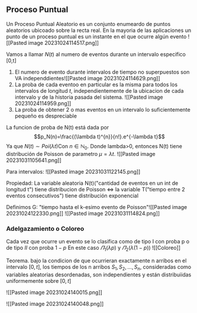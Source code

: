 ## Proceso Puntual 
Un Proceso Puntual Aleatorio es un conjunto enumeardo de puntos aleatorios ubicoado sobre la recta real. En la mayoria de las aplicaciones un punto de un proceso puntual es un instante en el que ocurre algún evento
![[Pasted image 20231024114517.png]]

Vamos a llamar $N(t)$ al numero de eventos durante un intervalo especifico [0,t]
1. El numero de evento durante intervalos de tiempo no superpuestos son VA independdientes![[Pasted image 20231024114629.png]]
2. La proba de cada eventoo en particular es la misma para todos los intervalos de longitud $t$, independientemente de la ubicacion de cada intervalo y de la historia pasada del sistema. ![[Pasted image 20231024114959.png]]
3. La proba de obtener 2 o mas eventos en un intervalo lo suficientemente pequeño es despreciable

La funcion de proba de N(t) está dada por $$p_N(n)=\frac{(\lambda t)^{n}}{n!}.e^{-\lambda t}$$
Ya que $N(t) \sim Poi(\lambda t)$Con $n \in \mathbb{N}_{0}$. Donde lambda>0, entonces N(t) tiene distribución de Poisson de parametro $\mu=\lambda t$.
![[Pasted image 20231031105641.png]]

Para intervalos: ![[Pasted image 20231031122145.png]]

Propiedad:
La variable aleatoria N(t)("cantidad de eventos en un int de longitud t") tiene distribucion de Poisson $\iff$ la variable T("tiempo entre 2 eventos consecutivos") tiene distribución exponencial


Definimos G: "tiempo hasta el k-esimo evento de Poisson"![[Pasted image 20231024122330.png]]
![[Pasted image 20231031114824.png]]

### Adelgazamiento o Coloreo
Cada vez que ocurre un evento se lo clasifica como de tipo I con proba p o de tipo $II$ con proba $1-p$
En este caso $\varPi_{1}(\lambda p)$ y $\varPi_{2}(\lambda(1-p))$
![[Coloreo]]


Teorema. bajo la condicion de que ocurrieran exactamente n arribos en el intervalo $[0,t]$, los tiempos de los n arribos $S_{1}, S_{2}, \dots, S_{n}$, consideradas como variables aleatorias desordenadas, son independientes y están distribuiidas uniformemente sobre $[0,t]$   


![[Pasted image 20231024140015.png]]


![[Pasted image 20231024140048.png]]